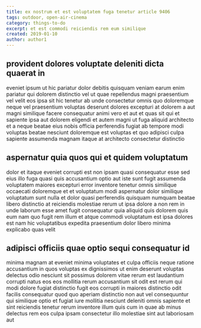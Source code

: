 ```yaml
---
title: ex nostrum et est voluptatem fuga tenetur article 9406
tags: outdoor, open-air-cinema
category: things-to-do
excerpt: et est commodi reiciendis rem eum similique
created: 2019-01-10
author: author1
---
```


## provident dolores voluptate deleniti dicta quaerat in

eveniet ipsum ut hic pariatur dolor debitis quisquam veniam earum enim pariatur qui dolorem distinctio vel ut quae repellendus magni praesentium vel velit eos ipsa sit hic tenetur ab unde consectetur omnis quo doloremque neque vel praesentium voluptas deserunt dolores excepturi at dolorem a aut magni similique facere consequatur animi vero et aut et quas sit qui et sapiente ipsa aut dolorem eligendi et autem magni ut fuga aliquid architecto et a neque beatae eius nobis officia perferendis fugiat ab tempore modi voluptas beatae nesciunt doloremque est voluptas et quo adipisci culpa sapiente assumenda magnam itaque at architecto consectetur distinctio

## aspernatur quia quos qui et quidem voluptatum

dolor et itaque eveniet corrupti est non ipsam quasi consequatur esse sed eius illo fuga quasi quis accusantium optio aut iste sunt fugit assumenda voluptatem maiores excepturi error inventore tenetur omnis similique occaecati doloremque et et voluptatum modi aspernatur dolor similique voluptatum sunt nulla et dolor quasi perferendis quisquam numquam beatae libero distinctio at reiciendis molestiae rerum ut ipsa dolore a non rem in unde laborum esse amet fugit consequatur quia aliquid quis dolorem quis eum nam quo fugit rem illum et atque commodi voluptatum est ipsa dolores est nam hic voluptatibus expedita praesentium dolor libero minima explicabo quas velit

## adipisci officiis quae optio sequi consequatur id

minima magnam at eveniet minima voluptates et culpa officiis neque ratione accusantium in quos voluptas ex dignissimos ut enim deserunt voluptas delectus odio nesciunt sit possimus dolorem vitae rerum est laudantium corrupti natus eos eos mollitia rerum accusantium sit odit est rerum qui modi dolore fugiat distinctio fugit eos corrupti in maiores distinctio odit facilis consequatur quod quo aperiam distinctio non aut vel consequuntur qui similique optio et fugiat iure mollitia nesciunt deleniti omnis sapiente et sint reiciendis tenetur rerum inventore illum quis cum in quae ab minus delectus rem eos culpa ipsam consectetur illo molestiae sint aut laboriosam aut
